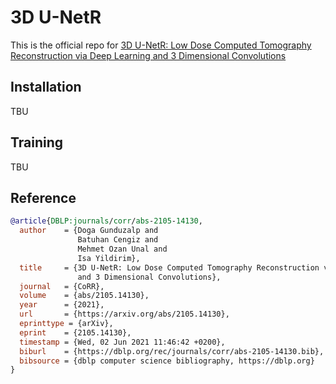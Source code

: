 # 3D U-NetR
This is the official repo for [3D U-NetR: Low Dose Computed Tomography Reconstruction via Deep Learning and 3 Dimensional Convolutions](https://arxiv.org/abs/2105.14130)

## Installation
TBU

## Training
TBU

## Reference

```bibtex
@article{DBLP:journals/corr/abs-2105-14130,
  author    = {Doga Gunduzalp and
               Batuhan Cengiz and
               Mehmet Ozan Unal and
               Isa Yildirim},
  title     = {3D U-NetR: Low Dose Computed Tomography Reconstruction via Deep Learning
               and 3 Dimensional Convolutions},
  journal   = {CoRR},
  volume    = {abs/2105.14130},
  year      = {2021},
  url       = {https://arxiv.org/abs/2105.14130},
  eprinttype = {arXiv},
  eprint    = {2105.14130},
  timestamp = {Wed, 02 Jun 2021 11:46:42 +0200},
  biburl    = {https://dblp.org/rec/journals/corr/abs-2105-14130.bib},
  bibsource = {dblp computer science bibliography, https://dblp.org}
}
```

